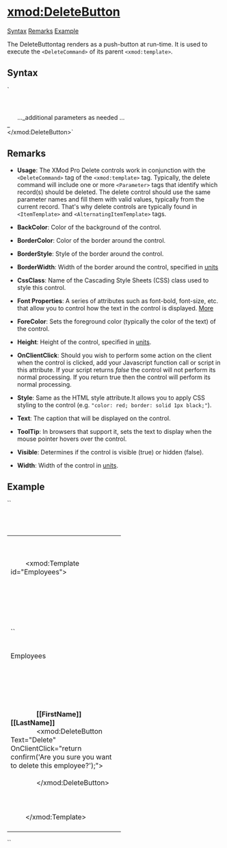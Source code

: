 # <xmod:DeleteButton>

<a name="top"></a>

[Syntax](#syntax) [Remarks](#remarks) [Example](#example)

The DeleteButtontag renders as a push-button at run-time. It is used to execute the `<DeleteCommand>` of its parent `<xmod:template>`.

<a name="syntax"></a>

## Syntax

<div xmlns="">`<xmod:DeleteButton  
    BackColor="_color name_|#dddddd"  
    BorderColor="_color name_|#dddddd"  
    BorderStyle="**NotSet**|None|Dotted|Dashed|Solid|Double|Groove|Ridge| Inset|Outset"  
    BorderWidth_="size_"  
    CssClass="_string_"  
    Font-Bold="True|**False**"  
    Font-Italic="True|**False**"  
    Font-Names="_string_"  
    Font-Overline="True|**False**"  
    Font-Size="_string_|Smaller|Larger|XX-Small|X-Small|Small|Medium| Large|X-Large|XX-Large"  
    Font-Strikeout="True|**False**"  
    Font-Underline="True|**False**"  
    ForeColor="_color name_|#dddddd"  
    Height="_size_"  
    OnClientClick="_javascript_"  
    Style="_string_"  
    Text="_string_"  
    ToolTip="_string_"  
    Visible="**True**|False"  
    Width="_size_" >  

      <Parameter Name="_string_" Value="_string_" Alias="_string_" Datatype="_boolean_|_string_|_int32_" />  
      <Parameter Name="_string_" Value="_string_" Alias="_string_" Datatype="_boolean_|_string_|_int32_" />  
      ..._additional parameters as needed ...  
_  
</xmod:DeleteButton>` </div>


## Remarks

*   **Usage**: The XMod Pro Delete controls work in conjunction with the `<DeleteCommand>` tag of the `<xmod:template>` tag. Typically, the delete command will include one or more `<Parameter>` tags that identify which record(s) should be deleted. The delete control should use the same parameter names and fill them with valid values, typically from the current record. That's why delete controls are typically found in `<ItemTemplate>` and `<AlternatingItemTemplate>` tags.  

*   **BackColor**: Color of the background of the control.  

*   **BorderColor**: Color of the border around the control.  

*   **BorderStyle**: Style of the border around the control.  

*   **BorderWidth**: Width of the border around the control, specified in [units](../unit-types.md)
*   **CssClass**: Name of the Cascading Style Sheets (CSS) class used to style this control.  

*   **Font Properties**: A series of attributes such as font-bold, font-size, etc. that allow you to control how the text in the control is displayed. [More](../font-properties.md)
*   **ForeColor**: Sets the foreground color (typically the color of the text) of the control.  

*   **Height**: Height of the control, specified in [units](../unit-types.md).  

*   **OnClientClick**: Should you wish to perform some action on the client when the control is clicked, add your Javascript function call or script in this attribute. If your script returns _false_ the control will not perform its normal processing. If you return true then the control will perform its normal processing.  

*   **Style**: Same as the HTML style attribute.It allows you to apply CSS styling to the control (e.g. `"color: red; border: solid 1px black;"`).  

*   **Text**: The caption that will be displayed on the control.  

*   **ToolTip**: In browsers that support it, sets the text to display when the mouse pointer hovers over the control.  

*   **Visible**: Determines if the control is visible (true) or hidden (false).  

*   **Width**: Width of the control in [units](../unit-types.md).  

## Example

<div xmlns="">``<div>  
  <table width="100%">  
    <tr>  
      <td width="250" valign="top">  

        <!-- EMPLOYEES TEMPLATE -->  

        <xmod:Template id="Employees">  
          <ListDataSource CommandText="SELECT * FROM XMPDemo_Employees WHERE DepartmentId = @DepartmentId">  
           <Parameter Name="DepartmentId" Alias="DepartmentId" />  
          </ListDataSource>  
          <DeleteCommand CommandText="DELETE FROM XMPDemo_Employees WHERE EmployeeId = @EmpID">  
            <Parameter Name="EmployeeId" Alias="EmpID" />  
          </DeleteCommand>  
`` <HeaderTemplate>  
            <p>Employees</p>  
          </HeaderTemplate>  
          <ItemTemplate>  
            <div style="text-align: middle;">  
              <strong>[[FirstName]] [[LastName]]</strong>  
<span class="CodeHighlight">              <xmod:DeleteButton Text="Delete" OnClientClick="return confirm('Are you sure you want to delete this employee?');"></span>  
<span class="CodeHighlight">                <Parameter Name="EmployeeId" Alias="EmpID" Value='[[EmployeeId]]' Datatype="int32" /></span>  
<span class="CodeHighlight">              </xmod:DeleteButton></span>  
            </div>  
          </ItemTemplate>  
        </xmod:Template>  
      </td>  
    </tr>  
  </table>  
</div>`` </div>

